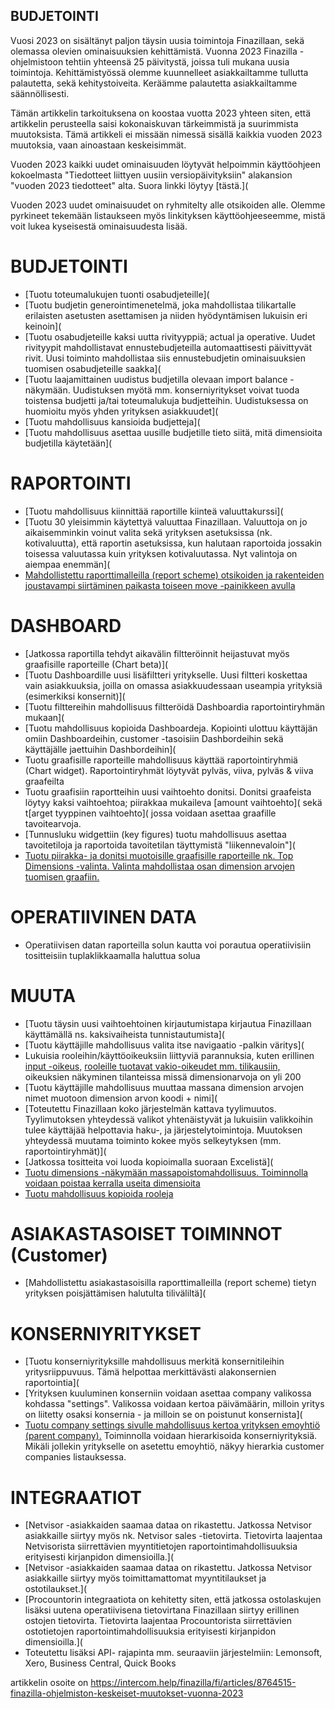 ## BUDJETOINTI

Vuosi 2023 on sisältänyt paljon täysin uusia toimintoja Finazillaan, sekä olemassa olevien ominaisuuksien kehittämistä. Vuonna 2023 Finazilla -ohjelmistoon tehtiin yhteensä 25 päivitystä, joissa tuli mukana uusia toimintoja. Kehittämistyössä olemme kuunnelleet asiakkailtamme tullutta palautetta, sekä kehitystoiveita. Keräämme palautetta asiakkailtamme säännöllisesti.

Tämän artikkelin tarkoituksena on koostaa vuotta 2023 yhteen siten, että artikkelin perusteella saisi kokonaiskuvan tärkeimmistä ja suurimmista muutoksista. Tämä artikkeli ei missään nimessä sisällä kaikkia vuoden 2023 muutoksia, vaan ainoastaan keskeisimmät.

Vuoden 2023 kaikki uudet ominaisuuden löytyvät helpoimmin käyttöohjeen kokoelmasta "Tiedotteet liittyen uusiin versiopäivityksiin" alakansion "vuoden 2023 tiedotteet" alta. Suora linkki löytyy [tästä.]( 

Vuoden 2023 uudet ominaisuudet on ryhmitelty alle otsikoiden alle. Olemme pyrkineet tekemään listaukseen myös linkityksen käyttöohjeeseemme, mistä voit lukea kyseisestä ominaisuudesta lisää.

# BUDJETOINTI

* [Tuotu toteumalukujen tuonti osabudjeteille](
* [Tuotu budjetin generointimenetelmä, joka mahdollistaa tilikartalle erilaisten asetusten asettamisen ja niiden hyödyntämisen lukuisin eri keinoin](
* [Tuotu osabudjeteille kaksi uutta rivityyppiä; actual ja operative. Uudet rivityypit mahdollistavat ennustebudjeteilla automaattisesti päivittyvät rivit. Uusi toiminto mahdollistaa siis ennustebudjetin ominaisuuksien tuomisen osabudjeteille saakka](
* [Tuotu laajamittainen uudistus budjetilla olevaan import balance -näkymään. Uudistuksen myötä mm. konserniyritykset voivat tuoda toistensa budjetti ja/tai toteumalukuja budjetteihin. Uudistuksessa on huomioitu myös yhden yrityksen asiakkuudet](
* [Tuotu mahdollisuus kansioida budjetteja](
* [Tuotu mahdollisuus asettaa uusille budjetille tieto siitä, mitä dimensioita budjetilla käytetään](
# RAPORTOINTI

* [Tuotu mahdollisuus kiinnittää raportille kiinteä valuuttakurssi](
* [Tuotu 30 yleisimmin käytettyä valuuttaa Finazillaan. Valuuttoja on jo aikaisemminkin voinut valita sekä yrityksen asetuksissa (nk. kotivaluutta), että raportin asetuksissa, kun halutaan raportoida jossakin toisessa valuutassa kuin yrityksen kotivaluutassa. Nyt valintoja on aiempaa enemmän](
* [Mahdollistettu raporttimalleilla (report scheme) otsikoiden ja rakenteiden joustavampi siirtäminen paikasta toiseen move -painikkeen avulla](#h_081135d31e)
# DASHBOARD

* [Jatkossa raportilla tehdyt aikavälin filtteröinnit heijastuvat myös graafisille raporteille (Chart beta)](
* [Tuotu Dashboardille uusi lisäfiltteri yritykselle. Uusi filtteri koskettaa vain asiakkuuksia, joilla on omassa asiakkuudessaan useampia yrityksiä (esimerkiksi konsernit)](
* [Tuotu filttereihin mahdollisuus filtteröidä Dashboardia raportointiryhmän mukaan](
* [Tuotu mahdollisuus kopioida Dashboardeja. Kopiointi ulottuu käyttäjän omiin Dashboardeihin, customer -tasoisiin Dashbordeihin sekä käyttäjälle jaettuihin Dashbordeihin](
* Tuotu graafisille raporteille mahdollisuus käyttää raportointiryhmiä (Chart widget). Raportointiryhmät löytyvät pylväs, viiva, pylväs & viiva graafeilta
* Tuotu graafisiin raportteihin uusi vaihtoehto donitsi. Donitsi graafeista löytyy kaksi vaihtoehtoa; piirakkaa mukaileva [amount vaihtoehto]( sekä t[arget tyyppinen vaihtoehto]( jossa voidaan asettaa graafille tavoitearvoja.
* [Tunnusluku widgettiin (key figures) tuotu mahdollisuus asettaa tavoitetiloja ja raportoida tavoitetilan täyttymistä "liikennevaloin"](
* [Tuotu piirakka- ja donitsi muotoisille graafisille raporteille nk. Top Dimensions -valinta. Valinta mahdollistaa osan dimension arvojen tuomisen graafiin.](#h_2c241b9b67)
# OPERATIIVINEN DATA

* Operatiivisen datan raporteilla solun kautta voi porautua operatiivisiin tositteisiin tuplaklikkaamalla haluttua solua
# MUUTA

* [Tuotu täysin uusi vaihtoehtoinen kirjautumistapa kirjautua Finazillaan käyttämällä ns. kaksivaiheista tunnistautumista](
* [Tuotu käyttäjille mahdollisuus valita itse navigaatio -palkin väritys](
* Lukuisia rooleihin/käyttöoikeuksiin liittyviä parannuksia, kuten erillinen [input -oikeus,](#h_d52316c53e) [rooleille tuotavat vakio-oikeudet mm. tilikausiin,](#h_edd06a337d) oikeuksien näkyminen tilanteissa missä dimensionarvoja on yli 200
* [Tuotu käyttäjille mahdollisuus muuttaa massana dimension arvojen nimet muotoon dimension arvon koodi + nimi](
* [Toteutettu Finazillaan koko järjestelmän kattava tyylimuutos. Tyylimutoksen yhteydessä valikot yhtenäistyvät ja lukuisiin valikkoihin tulee käyttäjää helpottavia haku-, ja järjestelytoimintoja. Muutoksen yhteydessä muutama toiminto kokee myös selkeytyksen (mm. raportointiryhmät)](
* [Jatkossa tositteita voi luoda kopioimalla suoraan Excelistä](
* [Tuotu dimensions -näkymään massapoistomahdollisuus. Toiminnolla voidaan poistaa kerralla useita dimensioita](#h_258beb3dd4)
* [Tuotu mahdollisuus kopioida rooleja](#h_5e00e70d48)
# ASIAKASTASOISET TOIMINNOT (Customer)

* [Mahdollistettu asiakastasoisilla raporttimalleilla (report scheme) tietyn yrityksen poisjättämisen halutulta tiliväliltä](
# KONSERNIYRITYKSET

* [Tuotu konserniyrityksille mahdollisuus merkitä konsernitileihin yritysriippuvuus. Tämä helpottaa merkittävästi alakonsernien raportointia](
* [Yrityksen kuuluminen konserniin voidaan asettaa company valikossa kohdassa "settings". Valikossa voidaan kertoa päivämäärin, milloin yritys on liitetty osaksi konsernia - ja milloin se on poistunut konsernista](
* [Tuotu company settings sivulle mahdollisuus kertoa yrityksen emoyhtiö (parent company).](#h_6fb91899c0) Toiminnolla voidaan hierarkisoida konserniyrityksiä. Mikäli jollekin yritykselle on asetettu emoyhtiö, näkyy hierarkia customer companies listauksessa.
# INTEGRAATIOT

* [Netvisor -asiakkaiden saamaa dataa on rikastettu. Jatkossa Netvisor asiakkaille siirtyy myös nk. Netvisor sales -tietovirta. Tietovirta laajentaa Netvisorista siirrettävien myyntitietojen raportointimahdollisuuksia erityisesti kirjanpidon dimensioilla.](
* [Netvisor -asiakkaiden saamaa dataa on rikastettu. Jatkossa Netvisor asiakkaille siirtyy myös toimittamattomat myyntitilaukset ja ostotilaukset.](
* [Procountorin integraatiota on kehitetty siten, että jatkossa ostolaskujen lisäksi uutena operatiivisena tietovirtana Finazillaan siirtyy erillinen ostojen tietovirta. Tietovirta laajentaa Procountorista siirrettävien ostotietojen raportointimahdollisuuksia erityisesti kirjanpidon dimensioilla.](
* Toteutettu lisäksi API- rajapinta mm. seuraaviin järjestelmiin: Lemonsoft, Xero, Business Central, Quick Books


artikkelin osoite on https://intercom.help/finazilla/fi/articles/8764515-finazilla-ohjelmiston-keskeiset-muutokset-vuonna-2023

